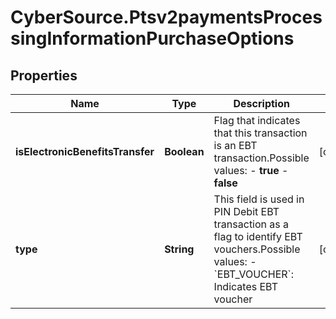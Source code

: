 # CyberSource.Ptsv2paymentsProcessingInformationPurchaseOptions

## Properties
Name | Type | Description | Notes
------------ | ------------- | ------------- | -------------
**isElectronicBenefitsTransfer** | **Boolean** | Flag that indicates that this transaction is an EBT transaction.Possible values: - **true** - **false**  | [optional] 
**type** | **String** | This field is used in PIN Debit EBT transaction as a flag to identify EBT vouchers.Possible values: - &#x60;EBT_VOUCHER&#x60;: Indicates EBT voucher  | [optional] 



